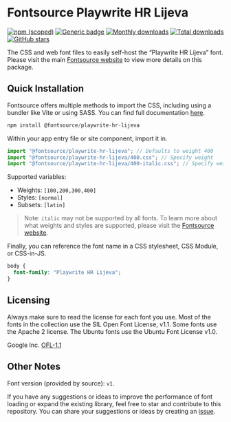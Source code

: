 # Fontsource Playwrite HR Lijeva

[![npm (scoped)](https://img.shields.io/npm/v/@fontsource/playwrite-hr-lijeva?color=brightgreen)](https://www.npmjs.com/package/@fontsource/playwrite-hr-lijeva) [![Generic badge](https://img.shields.io/badge/fontsource-passing-brightgreen)](https://github.com/fontsource/fontsource) [![Monthly downloads](https://badgen.net/npm/dm/@fontsource/playwrite-hr-lijeva)](https://github.com/fontsource/fontsource) [![Total downloads](https://badgen.net/npm/dt/@fontsource/playwrite-hr-lijeva)](https://github.com/fontsource/fontsource) [![GitHub stars](https://img.shields.io/github/stars/fontsource/fontsource.svg?style=social&label=Star)](https://github.com/fontsource/fontsource/stargazers)

The CSS and web font files to easily self-host the “Playwrite HR Lijeva” font. Please visit the main [Fontsource website](https://fontsource.org/fonts/playwrite-hr-lijeva) to view more details on this package.

## Quick Installation

Fontsource offers multiple methods to import the CSS, including using a bundler like Vite or using SASS. You can find full documentation [here](https://fontsource.org/docs/getting-started/introduction).

```javascript
npm install @fontsource/playwrite-hr-lijeva
```

Within your app entry file or site component, import it in.

```javascript
import "@fontsource/playwrite-hr-lijeva"; // Defaults to weight 400
import "@fontsource/playwrite-hr-lijeva/400.css"; // Specify weight
import "@fontsource/playwrite-hr-lijeva/400-italic.css"; // Specify weight and style
```

Supported variables:
- Weights: `[100,200,300,400]`
- Styles: `[normal]`
- Subsets: `[latin]`

> Note: `italic` may not be supported by all fonts. To learn more about what weights and styles are supported, please visit the [Fontsource website](https://fontsource.org/fonts/playwrite-hr-lijeva).

Finally, you can reference the font name in a CSS stylesheet, CSS Module, or CSS-in-JS.

```css
body {
  font-family: "Playwrite HR Lijeva";
}
```

## Licensing
Always make sure to read the license for each font you use. Most of the fonts in the collection use the SIL Open Font License, v1.1. Some fonts use the Apache 2 license. The Ubuntu fonts use the Ubuntu Font License v1.0.

Google Inc.
[OFL-1.1](http://scripts.sil.org/OFL)

## Other Notes
Font version (provided by source): `v1`.

If you have any suggestions or ideas to improve the performance of font loading or expand the existing library, feel free to star and contribute to this repository. You can share your suggestions or ideas by creating an [issue](https://github.com/fontsource/fontsource/issues).